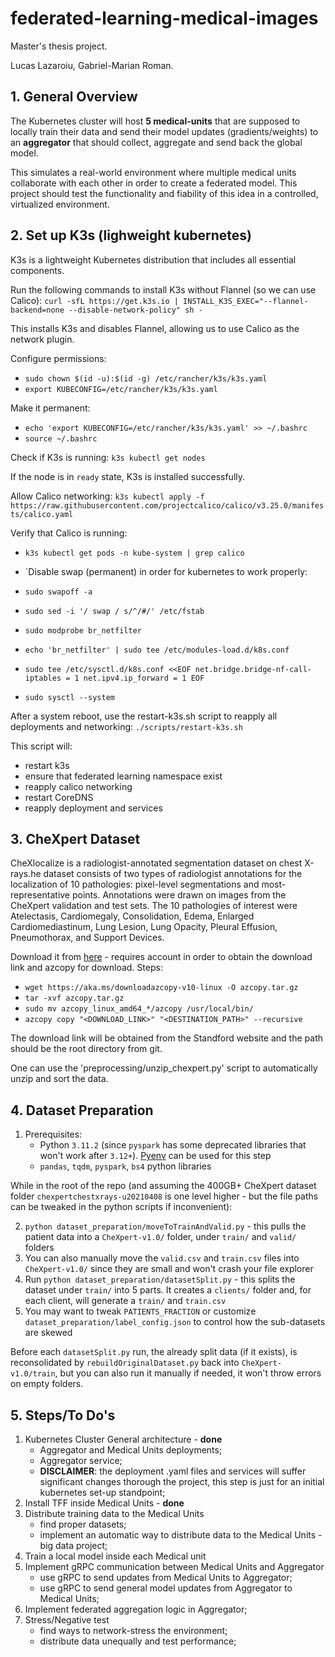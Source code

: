 # federated-learning-medical-images

Master's thesis project.

Lucas Lazaroiu, Gabriel-Marian Roman.

## 1. General Overview

The Kubernetes cluster will host **5 medical-units** that are supposed to locally train their data and send their model updates (gradients/weights) to an **aggregator** that should collect, aggregate and send back the global model. 

This simulates a real-world environment where multiple medical units collaborate with each other in order to create a federated model. This project should test the functionality and fiability of this idea in a controlled, virtualized environment. 

## 2. Set up K3s (lighweight kubernetes)

K3s is a lightweight Kubernetes distribution that includes all essential components.

Run the following commands to install K3s without Flannel (so we can use Calico): `curl -sfL https://get.k3s.io | INSTALL_K3S_EXEC="--flannel-backend=none --disable-network-policy" sh -`

This installs K3s and disables Flannel, allowing us to use Calico as the network plugin.

Configure permissions:
- `sudo chown $(id -u):$(id -g) /etc/rancher/k3s/k3s.yaml`
- `export KUBECONFIG=/etc/rancher/k3s/k3s.yaml`

Make it permanent:
- `echo 'export KUBECONFIG=/etc/rancher/k3s/k3s.yaml' >> ~/.bashrc`
- `source ~/.bashrc`

Check if K3s is running: `k3s kubectl get nodes`

If the node is in `ready` state, K3s is installed successfully.

Allow Calico networking: `k3s kubectl apply -f https://raw.githubusercontent.com/projectcalico/calico/v3.25.0/manifests/calico.yaml`

Verify that Calico is running:
- `k3s kubectl get pods -n kube-system | grep calico`

- `Disable swap (permanent) in order for kubernetes to work properly:
- `sudo swapoff -a`
- `sudo sed -i '/ swap / s/^/#/' /etc/fstab`
- `sudo modprobe br_netfilter`
- `echo 'br_netfilter' | sudo tee /etc/modules-load.d/k8s.conf`
- `sudo tee /etc/sysctl.d/k8s.conf <<EOF
net.bridge.bridge-nf-call-iptables = 1
net.ipv4.ip_forward = 1
EOF`
- `sudo sysctl --system`

After a system reboot, use the restart-k3s.sh script to reapply all deployments and networking: `./scripts/restart-k3s.sh`

This script will:
- restart k3s
- ensure that federated learning namespace exist
- reapply calico networking
- restart CoreDNS
- reapply deployment and services

## 3. CheXpert Dataset

CheXlocalize is a radiologist-annotated segmentation dataset on chest X-rays.he dataset consists of two types of radiologist annotations 
for the localization of 10 pathologies: pixel-level segmentations and most-representative points. Annotations were drawn on images from 
the CheXpert validation and test sets.  The 10 pathologies of interest were Atelectasis, Cardiomegaly, Consolidation, Edema, Enlarged 
Cardiomediastinum, Lung Lesion, Lung Opacity, Pleural Effusion, Pneumothorax, and Support Devices. 

Download it from [here](https://stanfordaimi.azurewebsites.net/datasets/8cbd9ed4-2eb9-4565-affc-111cf4f7ebe2) - requires account in order to
obtain the download link and azcopy for download. Steps:
- `wget https://aka.ms/downloadazcopy-v10-linux -O azcopy.tar.gz`
- `tar -xvf azcopy.tar.gz`
- `sudo mv azcopy_linux_amd64_*/azcopy /usr/local/bin/`
- `azcopy copy "<DOWNLOAD_LINK>" "<DESTINATION_PATH>" --recursive`

The download link will be obtained from the Standford website and the path should be the root directory from git.

One can use the 'preprocessing/unzip_chexpert.py' script to automatically unzip and sort the data.

## 4. Dataset Preparation
1. Prerequisites:
    - Python `3.11.2` (since `pyspark` has some deprecated libraries that won't 
    work after `3.12+`). 
    [Pyenv](https://github.com/pyenv/pyenv?tab=readme-ov-file#installation) can 
    be used for this step
    - `pandas`, `tqdm`, `pyspark`, `bs4` python libraries

While in the root of the repo (and assuming the 400GB+ CheXpert dataset 
folder `chexpertchestxrays-u20210408` is one level higher - but the file
paths can be tweaked in the python scripts if inconvenient):

2. `python dataset_preparation/moveToTrainAndValid.py` - this pulls 
    the patient data into a `CheXpert-v1.0/` folder, under `train/` and 
    `valid/` folders
3. You can also manually move the `valid.csv` and `train.csv` files into
    `CheXpert-v1.0/` since they are small and won't crash your file explorer
4. Run `python dataset_preparation/datasetSplit.py` - this splits the dataset
    under `train/` into 5 parts. It creates a `clients/` folder and, for each
    client, will generate a `train/` and `train.csv`
5. You may want to tweak `PATIENTS_FRACTION` or customize 
    `dataset_preparation/label_config.json` to control how the sub-datasets
    are skewed

Before each `datasetSplit.py` run, the already split data (if it exists),
is reconsolidated by `rebuildOriginalDataset.py` back into 
`CheXpert-v1.0/train`, but you can also run it manually if needed, 
it won't throw errors on empty folders.

## 5. Steps/To Do's

1. Kubernetes Cluster General architecture - **done**
    - Aggregator and Medical Units deployments;
    - Aggregator service;
    - **DISCLAIMER**: the deployment .yaml files and services will suffer significant changes thorough the project, this step is just for an initial kubernetes set-up standpoint;
2. Install TFF inside Medical Units - **done**
3. Distribute training data to the Medical Units
    - find proper datasets;
    - implement an automatic way to distribute data to the Medical Units - big data project;
4. Train a local model inside each Medical unit
5. Implement gRPC communication between Medical Units and Aggregator
    - use gRPC to send updates from Medical Units to Aggregator;
    - use gRPC to send general model updates from Aggregator to Medical Units;
6. Implement federated aggregation logic in Aggregator;
7. Stress/Negative test
    - find ways to network-stress the environment;
    - distribute data unequally and test performance;
